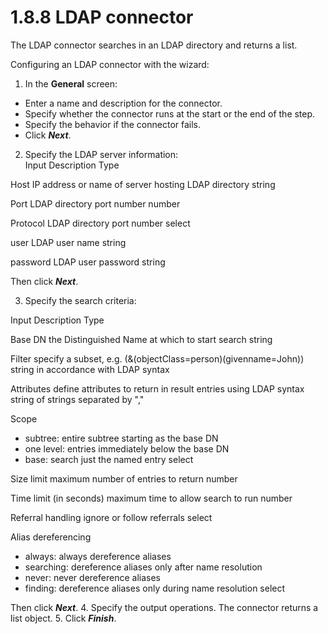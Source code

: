 # 1.8.8 LDAP connector

The LDAP connector searches in an LDAP directory and returns a list.


Configuring an LDAP connector with the wizard:


1. In the **General** screen:
  * Enter a name and description for the connector. 
  * Specify whether the connector runs at the start or the end of the step.
  * Specify the behavior if the connector fails.
  * Click **_Next_**.

2. Specify the LDAP server information:  
Input
Description
Type

Host
IP address or name of server hosting LDAP directory
string

Port
LDAP directory port number
number

Protocol
LDAP directory port number
select

user
LDAP user name
string

password
LDAP user password
string

Then click **_Next_**.


3. Specify the search criteria:

Input
Description
Type

Base DN
the Distinguished Name at which to start search
string

Filter
specify a subset, e.g. (&(objectClass=person)(givenname=John))
string in accordance with LDAP syntax

Attributes
define attributes to return in result entries using LDAP syntax
string of strings separated by ","

Scope
  * subtree: entire subtree starting as the base DN
  * one level: entries immediately below the base DN
  * base: search just the named entry
select

Size limit
maximum number of entries to return
number

Time limit (in seconds)
maximum time to allow search to run
number

Referral handling
ignore or follow referrals
select

Alias dereferencing
  * always: always dereference aliases
  * searching: dereference aliases only after name resolution
  * never: never dereference aliases
  * finding: dereference aliases only during name resolution
select


Then click **_Next_**.
4. Specify the output operations. The connector returns a list object.
5. Click **_Finish_**.